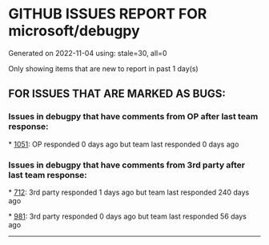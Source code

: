 
# GITHUB ISSUES REPORT FOR microsoft/debugpy


Generated on 2022-11-04 using: stale=30, all=0


Only showing items that are new to report in past 1 day(s)


## FOR ISSUES THAT ARE MARKED AS BUGS:


### Issues in debugpy that have comments from OP after last team response:


\* [1051](https://github.com/microsoft/debugpy/issues/1051 "debugpy gets &quot;stuck&quot; while using run by line in vscode jupyter notebook"): OP responded 0 days ago but team last responded 0 days ago

### Issues in debugpy that have comments from 3rd party after last team response:


\* [712](https://github.com/microsoft/debugpy/issues/712 "notification like &quot;Failed launch debugger for child process xxxx&quot;."): 3rd party responded 1 days ago but team last responded 240 days ago

\* [981](https://github.com/microsoft/debugpy/issues/981 "&quot;repr was slow&quot; warning is modal in Visual Studio"): 3rd party responded 0 days ago but team last responded 56 days ago

---
